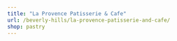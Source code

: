 ```yaml
---
title: "La Provence Patisserie & Cafe"
url: /beverly-hills/la-provence-patisserie-and-cafe/
shop: pastry
---
```

